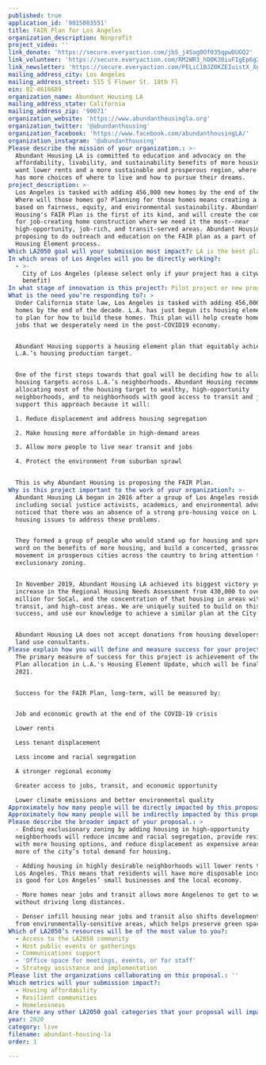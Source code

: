 ```yaml
---
published: true
application_id: '9015083551'
title: FAIR Plan for Los Angeles
organization_description: Nonprofit
project_video: ''
link_donate: 'https://secure.everyaction.com/jbS_j4Sag0Of035qpwDUGQ2'
link_volunteer: 'https://secure.everyaction.com/RM2WR3_hD0K30iuFIgEp6g2'
link_newsletter: 'https://secure.everyaction.com/PELiC1BJZ0KZEIuistX_Xg2'
mailing_address_city: Los Angeles
mailing_address_street: 515 S Flower St. 18th Fl
ein: 82-4616689
organization_name: Abundant Housing LA
mailing_address_state: California
mailing_address_zip: '90071'
organization_website: 'https://www.abundanthousingla.org'
organization_twitter: '@abundanthousing'
organization_facebook: 'https://www.facebook.com/abundanthousingLA/'
organization_instagram: '@abundanthousing'
Please describe the mission of your organization.: >-
  Abundant Housing LA is committed to education and advocacy on the
  affordability, livability, and sustainability benefits of more housing. We
  want lower rents and a more sustainable and prosperous region, where everyone
  has more choices of where to live and how to pursue their dreams.
project_description: >-
  Los Angeles is tasked with adding 456,000 new homes by the end of the decade.
  Where will those homes go? Planning for those homes means creating a plan
  based on fairness, equity, and environmental sustainability. Abundant
  Housing's FAIR Plan is the first of its kind, and will create the conditions
  for job-creating home construction where we need it the most--near
  high-opportunity, job-rich, and transit-served areas. Abundant Housing is
  proposing to do outreach and education on the FAIR plan as a part of the
  Housing Element process.
Which LA2050 goal will your submission most impact?: LA is the best place to LIVE
In which areas of Los Angeles will you be directly working?:
  - >-
    City of Los Angeles (please select only if your project has a citywide
    benefit)
In what stage of innovation is this project?: Pilot project or new program (testing or implementing a new idea)
What is the need you’re responding to?: >
  Under California state law, Los Angeles is tasked with adding 456,000 new
  homes by the end of the decade. L.A. has just begun its housing element update
  to plan for how to build these homes. This plan will help create homes and
  jobs that we desperately need in the post-COVID19 economy.


  Abundant Housing supports a housing element plan that equitably achieves
  L.A.’s housing production target. 


  One of the first steps towards that goal will be deciding how to allocate
  housing targets across L.A.’s neighborhoods. Abundant Housing recommends
  allocating most of the housing target to wealthy, high-opportunity
  neighborhoods, and to neighborhoods with good access to transit and jobs. We
  support this approach because it will:

  1. Reduce displacement and address housing segregation

  2. Make housing more affordable in high-demand areas

  3. Allow more people to live near transit and jobs

  4. Protect the environment from suburban sprawl


  This is why Abundant Housing is proposing the FAIR Plan.
Why is this project important to the work of your organization?: >-
  Abundant Housing LA began in 2016 after a group of Los Angeles residents,
  including social justice activists, academics, and environmental advocates,
  noticed that there was an absence of a strong pro-housing voice on L.A.
  housing issues to address these problems.


  They formed a group of people who would stand up for housing and spread the
  word on the benefits of more housing, and build a concerted, grassroots
  movement in prosperous cities across the country to bring attention to
  exclusionary zoning.


  In November 2019, Abundant Housing LA achieved its biggest victory yet, an
  increase in the Regional Housing Needs Assessment from 430,000 to over 1.34
  million for SoCal, and the concentration of that housing in areas with jobs,
  transit, and high-cost areas. We are uniquely suited to build on this housing
  success, and use our knowledge to achieve a similar plan at the City level.


  Abundant Housing LA does not accept donations from housing developers or their
  land use consultants.
Please explain how you will define and measure success for your project.: >-
  The primary measure of success for this project is achievement of the FAIR
  Plan allocation in L.A.'s Housing Element Update, which will be finalized in
  2021. 


  Success for the FAIR Plan, long-term, will be measured by:


  Job and economic growth at the end of the COVID-19 crisis

  Lower rents

  Less tenant displacement

  Less income and racial segregation

  A stronger regional economy

  Greater access to jobs, transit, and economic opportunity

  Lower climate emissions and better environmental quality
Approximately how many people will be directly impacted by this proposal?: '5000'
Approximately how many people will be indirectly impacted by this proposal?: '456000'
Please describe the broader impact of your proposal.: >
  - Ending exclusionary zoning by adding housing in high-opportunity
  neighborhoods will reduce income and racial segregation, provide residents
  with more housing options, and reduce displacement as expensive areas satisfy
  more of the city’s total demand for housing.

  - Adding housing in highly desirable neighborhoods will lower rents throughout
  Los Angeles. This means that residents will have more disposable income, which
  is good for Los Angeles’ small businesses and the local economy.

  - More homes near jobs and transit allows more Angelenos to get to work
  without driving long distances.

  - Denser infill housing near jobs and transit also shifts development away
  from environmentally-sensitive areas, which helps preserve green space.
Which of LA2050’s resources will be of the most value to you?:
  - Access to the LA2050 community
  - Host public events or gatherings
  - Communications support
  - 'Office space for meetings, events, or for staff'
  - Strategy assistance and implementation
Please list the organizations collaborating on this proposal.: ''
Which metrics will your submission impact?:
  - Housing affordability
  - Resilient communities
  - Homelessness
Are there any other LA2050 goal categories that your proposal will impact?: []
year: 2020
category: live
filename: abundant-housing-la
order: 1

---
```

